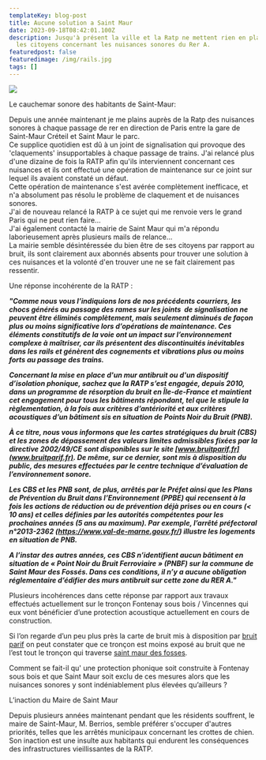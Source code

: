 ```yaml
---
templateKey: blog-post
title: Aucune solution a Saint Maur
date: 2023-09-18T08:42:01.100Z
description: Jusqu'à présent la ville et la Ratp ne mettent rien en place pour
  les citoyens concernant les nuisances sonores du Rer A.
featuredpost: false
featuredimage: /img/rails.jpg
tags: []
---
```

![](/img/rails.jpg)

Le cauchemar sonore des habitants de Saint-Maur:

Depuis une année maintenant je me plains auprès de la Ratp des nuisances sonores à chaque passage de rer en direction de Paris entre la gare de Saint-Maur Créteil et Saint Maur le parc.\
Ce supplice quotidien est dû à un joint de signalisation qui provoque des 'claquements' insupportables à chaque passage de trains. J'ai relancé plus d'une dizaine de fois la RATP afin qu'ils interviennent concernant ces nuisances et ils ont effectué une opération de maintenance sur ce joint sur lequel ils avaient constaté un défaut.\
Cette opération de maintenance s'est avérée complètement inefficace, et n'a absolument pas résolu le problème de claquement et de nuisances sonores.\
J'ai de nouveau relancé la RATP à ce sujet qui me renvoie vers le grand Paris qui ne peut rien faire...\
J'ai également contacté la mairie de Saint Maur qui m'a répondu laborieusement après plusieurs mails de relance...\
L﻿a mairie semble désintéressée du bien être de ses citoyens par rapport au bruit, ils sont clairement aux abonnés absents pour trouver une solution à ces nuisances et la volonté d'en trouver une ne se fait clairement pas ressentir.

Une réponse incohérente de la RATP : 

***"Comme nous vous l’indiquions lors de nos précédents courriers, les chocs générés au passage des rames sur les joints  de signalisation ne peuvent être éliminés complètement, mais seulement diminués de façon plus ou moins significative lors d’opérations de maintenance. Ces éléments constitutifs de la voie ont un impact sur l’environnement complexe à maîtriser, car ils présentent des discontinuités inévitables dans les rails et génèrent des cognements et vibrations plus ou moins forts au passage des trains.***

***Concernant la mise en place d'un mur antibruit ou d'un dispositif d’isolation phonique, sachez que la RATP s’est engagée, depuis 2010, dans un programme de résorption du bruit en Île-de-France et maintient cet engagement pour tous les bâtiments répondant, tel que le stipule la règlementation, à la fois aux critères d’antériorité et aux critères acoustiques d’un bâtiment sis en situation de Points Noir du Bruit (PNB).***

***À ce titre, nous vous informons que les cartes stratégiques du bruit (CBS) et les zones de dépassement des valeurs limites admissibles fixées par la directive 2002/49/CE sont disponibles sur le site [www.bruitparif.fr](www.bruitparif.fr). De même, sur ce dernier, sont mis à disposition du public, des mesures effectuées par le centre technique d’évaluation de l’environnement sonore.*** 

***Les CBS et les PNB sont, de plus, arrêtés par le Préfet ainsi que les Plans de Prévention du Bruit dans l’Environnement (PPBE) qui recensent à la fois les actions de réduction ou de prévention déjà prises ou en cours (< 10 ans) et celles définies par les autorités compétentes pour les prochaines années (5 ans au maximum). Par exemple, l’arrêté préfectoral n°2013-2362 (<https://www.val-de-marne.gouv.fr/>) illustre les logements en situation de PNB.***

***A l’instar des autres années, ces CBS n’identifient aucun bâtiment en situation de « Point Noir du Bruit Ferroviaire » (PNBF) sur la commune de Saint Maur des Fossés. Dans ces conditions, il n’y a aucune obligation réglementaire d’édifier des murs antibruit sur cette zone du RER A."***

Plusieurs incohérences dans cette réponse par rapport aux travaux effectués actuellement sur le tronçon Fontenay sous bois / Vincennes qui eux vont bénéficier d’une protection acoustique actuellement en cours de construction.

Si l’on regarde d’un peu plus près la carte de bruit mis à disposition par [bruit parif](https://carto.bruitparif.fr/) on peut constater que ce tronçon est moins exposé au bruit que ne l’est tout le tronçon qui traverse [saint maur des fosses](https://www.saint-maur.com/ma-ville/securite-tranquillite/gestion-du-bruit).

Comment se fait-il qu' une protection phonique soit construite à Fontenay sous bois et que Saint Maur soit exclu de ces mesures alors que les nuisances sonores y sont indéniablement plus élevées qu’ailleurs ? 

L’inaction du Maire de Saint Maur

Depuis plusieurs années maintenant pendant que les résidents souffrent, le maire de Saint-Maur, M. Berrios, semble préférer s'occuper d'autres priorités, telles que les arrêtés municipaux concernant les crottes de chien. Son inaction est une insulte aux habitants qui endurent les conséquences des infrastructures vieillissantes de la RATP.